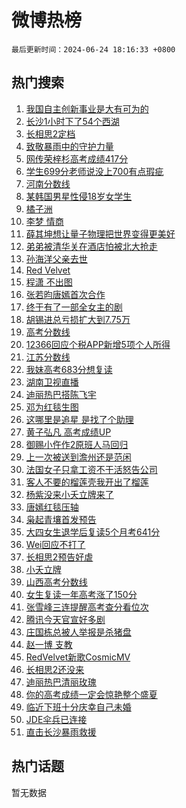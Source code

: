# 微博热榜

`最后更新时间：2024-06-24 18:16:33 +0800`

## 热门搜索

1. [我国自主创新事业是大有可为的](https://m.weibo.cn/search?containerid=100103type%3D1%26t%3D10%26q%3D%23%E6%88%91%E5%9B%BD%E8%87%AA%E4%B8%BB%E5%88%9B%E6%96%B0%E4%BA%8B%E4%B8%9A%E6%98%AF%E5%A4%A7%E6%9C%89%E5%8F%AF%E4%B8%BA%E7%9A%84%23&stream_entry_id=51&isnewpage=1&extparam=seat%3D1%26filter_type%3Drealtimehot%26stream_entry_id%3D51%26c_type%3D51%26q%3D%2523%25E6%2588%2591%25E5%259B%25BD%25E8%2587%25AA%25E4%25B8%25BB%25E5%2588%259B%25E6%2596%25B0%25E4%25BA%258B%25E4%25B8%259A%25E6%2598%25AF%25E5%25A4%25A7%25E6%259C%2589%25E5%258F%25AF%25E4%25B8%25BA%25E7%259A%2584%2523%26pos%3D0%26cate%3D10103%26dgr%3D0%26display_time%3D1719224192%26pre_seqid%3D1719224192010022815144)
1. [长沙1小时下了54个西湖](https://m.weibo.cn/search?containerid=100103type%3D1%26t%3D10%26q%3D%23%E9%95%BF%E6%B2%991%E5%B0%8F%E6%97%B6%E4%B8%8B%E4%BA%8654%E4%B8%AA%E8%A5%BF%E6%B9%96%23&stream_entry_id=31&isnewpage=1&extparam=seat%3D1%26filter_type%3Drealtimehot%26c_type%3D31%26flag%3D1%26dgr%3D0%26cate%3D5001%26stream_entry_id%3D31%26band_rank%3D1%26pos%3D0%26q%3D%2523%25E9%2595%25BF%25E6%25B2%25991%25E5%25B0%258F%25E6%2597%25B6%25E4%25B8%258B%25E4%25BA%258654%25E4%25B8%25AA%25E8%25A5%25BF%25E6%25B9%2596%2523%26lcate%3D5001%26realpos%3D1%26display_time%3D1719224192%26pre_seqid%3D1719224192010022815144)
1. [长相思2定档](https://m.weibo.cn/search?containerid=100103type%3D1%26t%3D10%26q%3D%23%E9%95%BF%E7%9B%B8%E6%80%9D2%E5%AE%9A%E6%A1%A3%23&stream_entry_id=31&isnewpage=1&extparam=seat%3D1%26filter_type%3Drealtimehot%26c_type%3D31%26flag%3D1%26dgr%3D0%26cate%3D5001%26stream_entry_id%3D31%26band_rank%3D2%26pos%3D1%26q%3D%2523%25E9%2595%25BF%25E7%259B%25B8%25E6%2580%259D2%25E5%25AE%259A%25E6%25A1%25A3%2523%26lcate%3D5001%26realpos%3D2%26display_time%3D1719224192%26pre_seqid%3D1719224192010022815144)
1. [致敬暴雨中的守护力量](https://m.weibo.cn/search?containerid=100103type%3D1%26t%3D10%26q%3D%23%E8%87%B4%E6%95%AC%E6%9A%B4%E9%9B%A8%E4%B8%AD%E7%9A%84%E5%AE%88%E6%8A%A4%E5%8A%9B%E9%87%8F%23&stream_entry_id=31&isnewpage=1&extparam=seat%3D1%26filter_type%3Drealtimehot%26c_type%3D31%26flag%3D0%26dgr%3D0%26cate%3D5001%26stream_entry_id%3D31%26band_rank%3D3%26pos%3D2%26q%3D%2523%25E8%2587%25B4%25E6%2595%25AC%25E6%259A%25B4%25E9%259B%25A8%25E4%25B8%25AD%25E7%259A%2584%25E5%25AE%2588%25E6%258A%25A4%25E5%258A%259B%25E9%2587%258F%2523%26lcate%3D5001%26realpos%3D3%26display_time%3D1719224192%26pre_seqid%3D1719224192010022815144)
1. [网传荣梓杉高考成绩417分](https://m.weibo.cn/search?containerid=100103type%3D1%26t%3D10%26q%3D%23%E7%BD%91%E4%BC%A0%E8%8D%A3%E6%A2%93%E6%9D%89%E9%AB%98%E8%80%83%E6%88%90%E7%BB%A9417%E5%88%86%23&stream_entry_id=31&isnewpage=1&extparam=seat%3D1%26filter_type%3Drealtimehot%26c_type%3D31%26flag%3D1%26dgr%3D0%26cate%3D5001%26stream_entry_id%3D31%26band_rank%3D4%26pos%3D3%26q%3D%2523%25E7%25BD%2591%25E4%25BC%25A0%25E8%258D%25A3%25E6%25A2%2593%25E6%259D%2589%25E9%25AB%2598%25E8%2580%2583%25E6%2588%2590%25E7%25BB%25A9417%25E5%2588%2586%2523%26lcate%3D5001%26realpos%3D4%26display_time%3D1719224192%26pre_seqid%3D1719224192010022815144)
1. [学生699分老师说没上700有点瑕疵](https://m.weibo.cn/search?containerid=100103type%3D1%26t%3D10%26q%3D%23%E5%AD%A6%E7%94%9F699%E5%88%86%E8%80%81%E5%B8%88%E8%AF%B4%E6%B2%A1%E4%B8%8A700%E6%9C%89%E7%82%B9%E7%91%95%E7%96%B5%23&stream_entry_id=31&isnewpage=1&extparam=seat%3D1%26filter_type%3Drealtimehot%26c_type%3D31%26flag%3D32768%26dgr%3D0%26cate%3D5001%26stream_entry_id%3D31%26band_rank%3D5%26pos%3D4%26q%3D%2523%25E5%25AD%25A6%25E7%2594%259F699%25E5%2588%2586%25E8%2580%2581%25E5%25B8%2588%25E8%25AF%25B4%25E6%25B2%25A1%25E4%25B8%258A700%25E6%259C%2589%25E7%2582%25B9%25E7%2591%2595%25E7%2596%25B5%2523%26lcate%3D5001%26realpos%3D5%26display_time%3D1719224192%26pre_seqid%3D1719224192010022815144)
1. [河南分数线](https://m.weibo.cn/search?containerid=100103type%3D1%26t%3D10%26q%3D%E6%B2%B3%E5%8D%97%E5%88%86%E6%95%B0%E7%BA%BF&stream_entry_id=31&isnewpage=1&extparam=seat%3D1%26filter_type%3Drealtimehot%26c_type%3D31%26flag%3D1%26dgr%3D0%26cate%3D5001%26stream_entry_id%3D31%26band_rank%3D6%26pos%3D5%26q%3D%25E6%25B2%25B3%25E5%258D%2597%25E5%2588%2586%25E6%2595%25B0%25E7%25BA%25BF%26lcate%3D5001%26realpos%3D6%26display_time%3D1719224192%26pre_seqid%3D1719224192010022815144)
1. [某韩国男星性侵18岁女学生](https://m.weibo.cn/search?containerid=100103type%3D1%26t%3D10%26q%3D%23%E6%9F%90%E9%9F%A9%E5%9B%BD%E7%94%B7%E6%98%9F%E6%80%A7%E4%BE%B518%E5%B2%81%E5%A5%B3%E5%AD%A6%E7%94%9F%23&stream_entry_id=31&isnewpage=1&extparam=seat%3D1%26filter_type%3Drealtimehot%26c_type%3D31%26flag%3D2%26dgr%3D0%26cate%3D5001%26stream_entry_id%3D31%26band_rank%3D7%26pos%3D6%26q%3D%2523%25E6%259F%2590%25E9%259F%25A9%25E5%259B%25BD%25E7%2594%25B7%25E6%2598%259F%25E6%2580%25A7%25E4%25BE%25B518%25E5%25B2%2581%25E5%25A5%25B3%25E5%25AD%25A6%25E7%2594%259F%2523%26lcate%3D5001%26realpos%3D7%26display_time%3D1719224192%26pre_seqid%3D1719224192010022815144)
1. [橘子洲](https://m.weibo.cn/search?containerid=100103type%3D1%26t%3D10%26q%3D%E6%A9%98%E5%AD%90%E6%B4%B2&stream_entry_id=31&isnewpage=1&extparam=seat%3D1%26filter_type%3Drealtimehot%26c_type%3D31%26flag%3D1%26dgr%3D0%26cate%3D5001%26stream_entry_id%3D31%26band_rank%3D8%26pos%3D7%26q%3D%25E6%25A9%2598%25E5%25AD%2590%25E6%25B4%25B2%26lcate%3D5001%26realpos%3D8%26display_time%3D1719224192%26pre_seqid%3D1719224192010022815144)
1. [李梦 情商](https://m.weibo.cn/search?containerid=100103type%3D1%26t%3D10%26q%3D%E6%9D%8E%E6%A2%A6+%E6%83%85%E5%95%86&stream_entry_id=31&isnewpage=1&extparam=seat%3D1%26filter_type%3Drealtimehot%26c_type%3D31%26flag%3D2%26dgr%3D0%26cate%3D5001%26stream_entry_id%3D31%26band_rank%3D9%26pos%3D8%26q%3D%25E6%259D%258E%25E6%25A2%25A6%2520%25E6%2583%2585%25E5%2595%2586%26lcate%3D5001%26realpos%3D9%26display_time%3D1719224192%26pre_seqid%3D1719224192010022815144)
1. [薛其坤想让量子物理把世界变得更美好](https://m.weibo.cn/search?containerid=100103type%3D1%26t%3D10%26q%3D%23%E8%96%9B%E5%85%B6%E5%9D%A4%E6%83%B3%E8%AE%A9%E9%87%8F%E5%AD%90%E7%89%A9%E7%90%86%E6%8A%8A%E4%B8%96%E7%95%8C%E5%8F%98%E5%BE%97%E6%9B%B4%E7%BE%8E%E5%A5%BD%23&stream_entry_id=31&isnewpage=1&extparam=seat%3D1%26filter_type%3Drealtimehot%26c_type%3D31%26flag%3D32768%26dgr%3D0%26cate%3D5001%26stream_entry_id%3D31%26band_rank%3D10%26pos%3D9%26q%3D%2523%25E8%2596%259B%25E5%2585%25B6%25E5%259D%25A4%25E6%2583%25B3%25E8%25AE%25A9%25E9%2587%258F%25E5%25AD%2590%25E7%2589%25A9%25E7%2590%2586%25E6%258A%258A%25E4%25B8%2596%25E7%2595%258C%25E5%258F%2598%25E5%25BE%2597%25E6%259B%25B4%25E7%25BE%258E%25E5%25A5%25BD%2523%26lcate%3D5001%26realpos%3D10%26display_time%3D1719224192%26pre_seqid%3D1719224192010022815144)
1. [弟弟被清华关在酒店怕被北大抢走](https://m.weibo.cn/search?containerid=100103type%3D1%26t%3D10%26q%3D%23%E5%BC%9F%E5%BC%9F%E8%A2%AB%E6%B8%85%E5%8D%8E%E5%85%B3%E5%9C%A8%E9%85%92%E5%BA%97%E6%80%95%E8%A2%AB%E5%8C%97%E5%A4%A7%E6%8A%A2%E8%B5%B0%23&stream_entry_id=31&isnewpage=1&extparam=seat%3D1%26filter_type%3Drealtimehot%26c_type%3D31%26flag%3D2%26dgr%3D0%26cate%3D5001%26stream_entry_id%3D31%26band_rank%3D11%26pos%3D10%26q%3D%2523%25E5%25BC%259F%25E5%25BC%259F%25E8%25A2%25AB%25E6%25B8%2585%25E5%258D%258E%25E5%2585%25B3%25E5%259C%25A8%25E9%2585%2592%25E5%25BA%2597%25E6%2580%2595%25E8%25A2%25AB%25E5%258C%2597%25E5%25A4%25A7%25E6%258A%25A2%25E8%25B5%25B0%2523%26lcate%3D5001%26realpos%3D11%26display_time%3D1719224192%26pre_seqid%3D1719224192010022815144)
1. [孙海洋父亲去世](https://m.weibo.cn/search?containerid=100103type%3D1%26t%3D10%26q%3D%23%E5%AD%99%E6%B5%B7%E6%B4%8B%E7%88%B6%E4%BA%B2%E5%8E%BB%E4%B8%96%23&stream_entry_id=31&isnewpage=1&extparam=seat%3D1%26filter_type%3Drealtimehot%26c_type%3D31%26flag%3D2%26dgr%3D0%26cate%3D5001%26stream_entry_id%3D31%26band_rank%3D12%26pos%3D11%26q%3D%2523%25E5%25AD%2599%25E6%25B5%25B7%25E6%25B4%258B%25E7%2588%25B6%25E4%25BA%25B2%25E5%258E%25BB%25E4%25B8%2596%2523%26lcate%3D5001%26realpos%3D12%26display_time%3D1719224192%26pre_seqid%3D1719224192010022815144)
1. [Red Velvet](https://m.weibo.cn/search?containerid=100103type%3D1%26t%3D10%26q%3DRed+Velvet&stream_entry_id=31&isnewpage=1&extparam=seat%3D1%26filter_type%3Drealtimehot%26c_type%3D31%26flag%3D1%26dgr%3D0%26cate%3D5001%26stream_entry_id%3D31%26band_rank%3D13%26pos%3D12%26q%3DRed%2520Velvet%26lcate%3D5001%26realpos%3D13%26display_time%3D1719224192%26pre_seqid%3D1719224192010022815144)
1. [程潇 不出图](https://m.weibo.cn/search?containerid=100103type%3D1%26t%3D10%26q%3D%E7%A8%8B%E6%BD%87+%E4%B8%8D%E5%87%BA%E5%9B%BE&stream_entry_id=31&isnewpage=1&extparam=seat%3D1%26filter_type%3Drealtimehot%26c_type%3D31%26flag%3D1%26dgr%3D0%26cate%3D5001%26stream_entry_id%3D31%26band_rank%3D14%26pos%3D13%26q%3D%25E7%25A8%258B%25E6%25BD%2587%2520%25E4%25B8%258D%25E5%2587%25BA%25E5%259B%25BE%26lcate%3D5001%26realpos%3D14%26display_time%3D1719224192%26pre_seqid%3D1719224192010022815144)
1. [张若昀唐嫣首次合作](https://m.weibo.cn/search?containerid=100103type%3D1%26t%3D10%26q%3D%23%E5%BC%A0%E8%8B%A5%E6%98%80%E5%94%90%E5%AB%A3%E9%A6%96%E6%AC%A1%E5%90%88%E4%BD%9C%23&stream_entry_id=31&isnewpage=1&extparam=seat%3D1%26filter_type%3Drealtimehot%26c_type%3D31%26flag%3D1%26dgr%3D0%26cate%3D5001%26stream_entry_id%3D31%26band_rank%3D15%26pos%3D14%26q%3D%2523%25E5%25BC%25A0%25E8%258B%25A5%25E6%2598%2580%25E5%2594%2590%25E5%25AB%25A3%25E9%25A6%2596%25E6%25AC%25A1%25E5%2590%2588%25E4%25BD%259C%2523%26lcate%3D5001%26realpos%3D15%26display_time%3D1719224192%26pre_seqid%3D1719224192010022815144)
1. [终于有了一部全女主的剧](https://m.weibo.cn/search?containerid=100103type%3D1%26t%3D10%26q%3D%23%E7%BB%88%E4%BA%8E%E6%9C%89%E4%BA%86%E4%B8%80%E9%83%A8%E5%85%A8%E5%A5%B3%E4%B8%BB%E7%9A%84%E5%89%A7%23&stream_entry_id=31&isnewpage=1&extparam=seat%3D1%26filter_type%3Drealtimehot%26c_type%3D31%26flag%3D1%26dgr%3D0%26cate%3D5001%26stream_entry_id%3D31%26band_rank%3D16%26pos%3D15%26q%3D%2523%25E7%25BB%2588%25E4%25BA%258E%25E6%259C%2589%25E4%25BA%2586%25E4%25B8%2580%25E9%2583%25A8%25E5%2585%25A8%25E5%25A5%25B3%25E4%25B8%25BB%25E7%259A%2584%25E5%2589%25A7%2523%26lcate%3D5001%26realpos%3D16%26display_time%3D1719224192%26pre_seqid%3D1719224192010022815144)
1. [胡锡进总亏损扩大到7.75万](https://m.weibo.cn/search?containerid=100103type%3D1%26t%3D10%26q%3D%23%E8%83%A1%E9%94%A1%E8%BF%9B%E6%80%BB%E4%BA%8F%E6%8D%9F%E6%89%A9%E5%A4%A7%E5%88%B07.75%E4%B8%87%23&stream_entry_id=31&isnewpage=1&extparam=seat%3D1%26filter_type%3Drealtimehot%26c_type%3D31%26flag%3D1%26dgr%3D0%26cate%3D5001%26stream_entry_id%3D31%26band_rank%3D17%26pos%3D16%26q%3D%2523%25E8%2583%25A1%25E9%2594%25A1%25E8%25BF%259B%25E6%2580%25BB%25E4%25BA%258F%25E6%258D%259F%25E6%2589%25A9%25E5%25A4%25A7%25E5%2588%25B07.75%25E4%25B8%2587%2523%26lcate%3D5001%26realpos%3D17%26display_time%3D1719224192%26pre_seqid%3D1719224192010022815144)
1. [高考分数线](https://m.weibo.cn/search?containerid=100103type%3D1%26t%3D10%26q%3D%23%E9%AB%98%E8%80%83%E5%88%86%E6%95%B0%E7%BA%BF%23&stream_entry_id=31&isnewpage=1&extparam=seat%3D1%26filter_type%3Drealtimehot%26c_type%3D31%26flag%3D0%26dgr%3D0%26cate%3D5001%26stream_entry_id%3D31%26band_rank%3D18%26pos%3D17%26q%3D%2523%25E9%25AB%2598%25E8%2580%2583%25E5%2588%2586%25E6%2595%25B0%25E7%25BA%25BF%2523%26lcate%3D5001%26realpos%3D18%26display_time%3D1719224192%26pre_seqid%3D1719224192010022815144)
1. [12366回应个税APP新增5项个人所得](https://m.weibo.cn/search?containerid=100103type%3D1%26t%3D10%26q%3D%2312366%E5%9B%9E%E5%BA%94%E4%B8%AA%E7%A8%8EAPP%E6%96%B0%E5%A2%9E5%E9%A1%B9%E4%B8%AA%E4%BA%BA%E6%89%80%E5%BE%97%23&stream_entry_id=31&isnewpage=1&extparam=seat%3D1%26filter_type%3Drealtimehot%26c_type%3D31%26flag%3D0%26dgr%3D0%26cate%3D5001%26stream_entry_id%3D31%26band_rank%3D19%26pos%3D18%26q%3D%252312366%25E5%259B%259E%25E5%25BA%2594%25E4%25B8%25AA%25E7%25A8%258EAPP%25E6%2596%25B0%25E5%25A2%259E5%25E9%25A1%25B9%25E4%25B8%25AA%25E4%25BA%25BA%25E6%2589%2580%25E5%25BE%2597%2523%26lcate%3D5001%26realpos%3D19%26display_time%3D1719224192%26pre_seqid%3D1719224192010022815144)
1. [江苏分数线](https://m.weibo.cn/search?containerid=100103type%3D1%26t%3D10%26q%3D%E6%B1%9F%E8%8B%8F%E5%88%86%E6%95%B0%E7%BA%BF&stream_entry_id=31&isnewpage=1&extparam=seat%3D1%26filter_type%3Drealtimehot%26c_type%3D31%26flag%3D0%26dgr%3D0%26cate%3D5001%26stream_entry_id%3D31%26band_rank%3D20%26pos%3D19%26q%3D%25E6%25B1%259F%25E8%258B%258F%25E5%2588%2586%25E6%2595%25B0%25E7%25BA%25BF%26lcate%3D5001%26realpos%3D20%26display_time%3D1719224192%26pre_seqid%3D1719224192010022815144)
1. [我妹高考683分想复读](https://m.weibo.cn/search?containerid=100103type%3D1%26t%3D10%26q%3D%23%E6%88%91%E5%A6%B9%E9%AB%98%E8%80%83683%E5%88%86%E6%83%B3%E5%A4%8D%E8%AF%BB%23&stream_entry_id=31&isnewpage=1&extparam=seat%3D1%26filter_type%3Drealtimehot%26c_type%3D31%26flag%3D0%26dgr%3D0%26cate%3D5001%26stream_entry_id%3D31%26band_rank%3D21%26pos%3D20%26q%3D%2523%25E6%2588%2591%25E5%25A6%25B9%25E9%25AB%2598%25E8%2580%2583683%25E5%2588%2586%25E6%2583%25B3%25E5%25A4%258D%25E8%25AF%25BB%2523%26lcate%3D5001%26realpos%3D21%26display_time%3D1719224192%26pre_seqid%3D1719224192010022815144)
1. [湖南卫视直播](https://m.weibo.cn/search?containerid=100103type%3D1%26t%3D10%26q%3D%E6%B9%96%E5%8D%97%E5%8D%AB%E8%A7%86%E7%9B%B4%E6%92%AD&stream_entry_id=31&isnewpage=1&extparam=seat%3D1%26filter_type%3Drealtimehot%26c_type%3D31%26flag%3D0%26dgr%3D0%26cate%3D5001%26stream_entry_id%3D31%26band_rank%3D22%26pos%3D21%26q%3D%25E6%25B9%2596%25E5%258D%2597%25E5%258D%25AB%25E8%25A7%2586%25E7%259B%25B4%25E6%2592%25AD%26lcate%3D5001%26realpos%3D22%26display_time%3D1719224192%26pre_seqid%3D1719224192010022815144)
1. [迪丽热巴搭陈飞宇](https://m.weibo.cn/search?containerid=100103type%3D1%26t%3D10%26q%3D%E8%BF%AA%E4%B8%BD%E7%83%AD%E5%B7%B4%E6%90%AD%E9%99%88%E9%A3%9E%E5%AE%87&stream_entry_id=31&isnewpage=1&extparam=seat%3D1%26filter_type%3Drealtimehot%26c_type%3D31%26flag%3D0%26dgr%3D0%26cate%3D5001%26stream_entry_id%3D31%26band_rank%3D23%26pos%3D22%26q%3D%25E8%25BF%25AA%25E4%25B8%25BD%25E7%2583%25AD%25E5%25B7%25B4%25E6%2590%25AD%25E9%2599%2588%25E9%25A3%259E%25E5%25AE%2587%26lcate%3D5001%26realpos%3D23%26display_time%3D1719224192%26pre_seqid%3D1719224192010022815144)
1. [邓为红毯生图](https://m.weibo.cn/search?containerid=100103type%3D1%26t%3D10%26q%3D%E9%82%93%E4%B8%BA%E7%BA%A2%E6%AF%AF%E7%94%9F%E5%9B%BE&stream_entry_id=31&isnewpage=1&extparam=seat%3D1%26filter_type%3Drealtimehot%26c_type%3D31%26flag%3D0%26dgr%3D0%26cate%3D5001%26stream_entry_id%3D31%26band_rank%3D24%26pos%3D23%26q%3D%25E9%2582%2593%25E4%25B8%25BA%25E7%25BA%25A2%25E6%25AF%25AF%25E7%2594%259F%25E5%259B%25BE%26lcate%3D5001%26realpos%3D24%26display_time%3D1719224192%26pre_seqid%3D1719224192010022815144)
1. [这哪里是追星 是找了个助理](https://m.weibo.cn/search?containerid=100103type%3D1%26t%3D10%26q%3D%E8%BF%99%E5%93%AA%E9%87%8C%E6%98%AF%E8%BF%BD%E6%98%9F+%E6%98%AF%E6%89%BE%E4%BA%86%E4%B8%AA%E5%8A%A9%E7%90%86&stream_entry_id=31&isnewpage=1&extparam=seat%3D1%26filter_type%3Drealtimehot%26c_type%3D31%26flag%3D1%26dgr%3D0%26cate%3D5001%26stream_entry_id%3D31%26band_rank%3D25%26pos%3D24%26q%3D%25E8%25BF%2599%25E5%2593%25AA%25E9%2587%258C%25E6%2598%25AF%25E8%25BF%25BD%25E6%2598%259F%2520%25E6%2598%25AF%25E6%2589%25BE%25E4%25BA%2586%25E4%25B8%25AA%25E5%258A%25A9%25E7%2590%2586%26lcate%3D5001%26realpos%3D25%26display_time%3D1719224192%26pre_seqid%3D1719224192010022815144)
1. [黄子弘凡 高考成绩UP](https://m.weibo.cn/search?containerid=100103type%3D1%26t%3D10%26q%3D%E9%BB%84%E5%AD%90%E5%BC%98%E5%87%A1+%E9%AB%98%E8%80%83%E6%88%90%E7%BB%A9UP&stream_entry_id=31&isnewpage=1&extparam=seat%3D1%26filter_type%3Drealtimehot%26c_type%3D31%26flag%3D1%26dgr%3D0%26cate%3D5001%26stream_entry_id%3D31%26band_rank%3D26%26pos%3D25%26q%3D%25E9%25BB%2584%25E5%25AD%2590%25E5%25BC%2598%25E5%2587%25A1%2520%25E9%25AB%2598%25E8%2580%2583%25E6%2588%2590%25E7%25BB%25A9UP%26lcate%3D5001%26realpos%3D26%26display_time%3D1719224192%26pre_seqid%3D1719224192010022815144)
1. [御赐小仵作2原班人马回归](https://m.weibo.cn/search?containerid=100103type%3D1%26t%3D10%26q%3D%23%E5%BE%A1%E8%B5%90%E5%B0%8F%E4%BB%B5%E4%BD%9C2%E5%8E%9F%E7%8F%AD%E4%BA%BA%E9%A9%AC%E5%9B%9E%E5%BD%92%23&stream_entry_id=31&isnewpage=1&extparam=seat%3D1%26filter_type%3Drealtimehot%26c_type%3D31%26flag%3D0%26dgr%3D0%26cate%3D5001%26stream_entry_id%3D31%26band_rank%3D27%26pos%3D26%26q%3D%2523%25E5%25BE%25A1%25E8%25B5%2590%25E5%25B0%258F%25E4%25BB%25B5%25E4%25BD%259C2%25E5%258E%259F%25E7%258F%25AD%25E4%25BA%25BA%25E9%25A9%25AC%25E5%259B%259E%25E5%25BD%2592%2523%26lcate%3D5001%26realpos%3D27%26display_time%3D1719224192%26pre_seqid%3D1719224192010022815144)
1. [上一次被送到澹州还是范闲](https://m.weibo.cn/search?containerid=100103type%3D1%26t%3D10%26q%3D%23%E4%B8%8A%E4%B8%80%E6%AC%A1%E8%A2%AB%E9%80%81%E5%88%B0%E6%BE%B9%E5%B7%9E%E8%BF%98%E6%98%AF%E8%8C%83%E9%97%B2%23&stream_entry_id=31&isnewpage=1&extparam=seat%3D1%26filter_type%3Drealtimehot%26c_type%3D31%26flag%3D1%26dgr%3D0%26cate%3D5001%26stream_entry_id%3D31%26band_rank%3D28%26pos%3D27%26q%3D%2523%25E4%25B8%258A%25E4%25B8%2580%25E6%25AC%25A1%25E8%25A2%25AB%25E9%2580%2581%25E5%2588%25B0%25E6%25BE%25B9%25E5%25B7%259E%25E8%25BF%2598%25E6%2598%25AF%25E8%258C%2583%25E9%2597%25B2%2523%26lcate%3D5001%26realpos%3D28%26display_time%3D1719224192%26pre_seqid%3D1719224192010022815144)
1. [法国女子只拿工资不干活怒告公司](https://m.weibo.cn/search?containerid=100103type%3D1%26t%3D10%26q%3D%23%E6%B3%95%E5%9B%BD%E5%A5%B3%E5%AD%90%E5%8F%AA%E6%8B%BF%E5%B7%A5%E8%B5%84%E4%B8%8D%E5%B9%B2%E6%B4%BB%E6%80%92%E5%91%8A%E5%85%AC%E5%8F%B8%23&stream_entry_id=31&isnewpage=1&extparam=seat%3D1%26filter_type%3Drealtimehot%26c_type%3D31%26flag%3D0%26dgr%3D0%26cate%3D5001%26stream_entry_id%3D31%26band_rank%3D29%26pos%3D28%26q%3D%2523%25E6%25B3%2595%25E5%259B%25BD%25E5%25A5%25B3%25E5%25AD%2590%25E5%258F%25AA%25E6%258B%25BF%25E5%25B7%25A5%25E8%25B5%2584%25E4%25B8%258D%25E5%25B9%25B2%25E6%25B4%25BB%25E6%2580%2592%25E5%2591%258A%25E5%2585%25AC%25E5%258F%25B8%2523%26lcate%3D5001%26realpos%3D29%26display_time%3D1719224192%26pre_seqid%3D1719224192010022815144)
1. [客人不要的榴莲壳我开出了榴莲](https://m.weibo.cn/search?containerid=100103type%3D1%26t%3D10%26q%3D%23%E5%AE%A2%E4%BA%BA%E4%B8%8D%E8%A6%81%E7%9A%84%E6%A6%B4%E8%8E%B2%E5%A3%B3%E6%88%91%E5%BC%80%E5%87%BA%E4%BA%86%E6%A6%B4%E8%8E%B2%23&stream_entry_id=31&isnewpage=1&extparam=seat%3D1%26filter_type%3Drealtimehot%26c_type%3D31%26flag%3D0%26dgr%3D0%26cate%3D5001%26stream_entry_id%3D31%26band_rank%3D30%26pos%3D29%26q%3D%2523%25E5%25AE%25A2%25E4%25BA%25BA%25E4%25B8%258D%25E8%25A6%2581%25E7%259A%2584%25E6%25A6%25B4%25E8%258E%25B2%25E5%25A3%25B3%25E6%2588%2591%25E5%25BC%2580%25E5%2587%25BA%25E4%25BA%2586%25E6%25A6%25B4%25E8%258E%25B2%2523%26lcate%3D5001%26realpos%3D30%26display_time%3D1719224192%26pre_seqid%3D1719224192010022815144)
1. [杨紫没来小夭立牌来了](https://m.weibo.cn/search?containerid=100103type%3D1%26t%3D10%26q%3D%23%E6%9D%A8%E7%B4%AB%E6%B2%A1%E6%9D%A5%E5%B0%8F%E5%A4%AD%E7%AB%8B%E7%89%8C%E6%9D%A5%E4%BA%86%23&stream_entry_id=31&isnewpage=1&extparam=seat%3D1%26filter_type%3Drealtimehot%26c_type%3D31%26flag%3D1%26dgr%3D0%26cate%3D5001%26stream_entry_id%3D31%26band_rank%3D31%26pos%3D30%26q%3D%2523%25E6%259D%25A8%25E7%25B4%25AB%25E6%25B2%25A1%25E6%259D%25A5%25E5%25B0%258F%25E5%25A4%25AD%25E7%25AB%258B%25E7%2589%258C%25E6%259D%25A5%25E4%25BA%2586%2523%26lcate%3D5001%26realpos%3D31%26display_time%3D1719224192%26pre_seqid%3D1719224192010022815144)
1. [唐嫣红毯压轴](https://m.weibo.cn/search?containerid=100103type%3D1%26t%3D10%26q%3D%23%E5%94%90%E5%AB%A3%E7%BA%A2%E6%AF%AF%E5%8E%8B%E8%BD%B4%23&stream_entry_id=31&isnewpage=1&extparam=seat%3D1%26filter_type%3Drealtimehot%26c_type%3D31%26flag%3D1%26dgr%3D0%26cate%3D5001%26stream_entry_id%3D31%26band_rank%3D32%26pos%3D31%26q%3D%2523%25E5%2594%2590%25E5%25AB%25A3%25E7%25BA%25A2%25E6%25AF%25AF%25E5%258E%258B%25E8%25BD%25B4%2523%26lcate%3D5001%26realpos%3D32%26display_time%3D1719224192%26pre_seqid%3D1719224192010022815144)
1. [枭起青壤首发预告](https://m.weibo.cn/search?containerid=100103type%3D1%26t%3D10%26q%3D%23%E6%9E%AD%E8%B5%B7%E9%9D%92%E5%A3%A4%E9%A6%96%E5%8F%91%E9%A2%84%E5%91%8A%23&stream_entry_id=31&isnewpage=1&extparam=seat%3D1%26filter_type%3Drealtimehot%26c_type%3D31%26flag%3D1%26dgr%3D0%26cate%3D5001%26stream_entry_id%3D31%26band_rank%3D33%26pos%3D32%26q%3D%2523%25E6%259E%25AD%25E8%25B5%25B7%25E9%259D%2592%25E5%25A3%25A4%25E9%25A6%2596%25E5%258F%2591%25E9%25A2%2584%25E5%2591%258A%2523%26lcate%3D5001%26realpos%3D33%26display_time%3D1719224192%26pre_seqid%3D1719224192010022815144)
1. [大四女生退学后复读5个月考641分](https://m.weibo.cn/search?containerid=100103type%3D1%26t%3D10%26q%3D%23%E5%A4%A7%E5%9B%9B%E5%A5%B3%E7%94%9F%E9%80%80%E5%AD%A6%E5%90%8E%E5%A4%8D%E8%AF%BB5%E4%B8%AA%E6%9C%88%E8%80%83641%E5%88%86%23&stream_entry_id=31&isnewpage=1&extparam=seat%3D1%26filter_type%3Drealtimehot%26c_type%3D31%26flag%3D1%26dgr%3D0%26cate%3D5001%26stream_entry_id%3D31%26band_rank%3D34%26pos%3D33%26q%3D%2523%25E5%25A4%25A7%25E5%259B%259B%25E5%25A5%25B3%25E7%2594%259F%25E9%2580%2580%25E5%25AD%25A6%25E5%2590%258E%25E5%25A4%258D%25E8%25AF%25BB5%25E4%25B8%25AA%25E6%259C%2588%25E8%2580%2583641%25E5%2588%2586%2523%26lcate%3D5001%26realpos%3D34%26display_time%3D1719224192%26pre_seqid%3D1719224192010022815144)
1. [Wei回应不打了](https://m.weibo.cn/search?containerid=100103type%3D1%26t%3D10%26q%3D%23Wei%E5%9B%9E%E5%BA%94%E4%B8%8D%E6%89%93%E4%BA%86%23&stream_entry_id=31&isnewpage=1&extparam=seat%3D1%26filter_type%3Drealtimehot%26c_type%3D31%26flag%3D1%26dgr%3D0%26cate%3D5001%26stream_entry_id%3D31%26band_rank%3D35%26pos%3D34%26q%3D%2523Wei%25E5%259B%259E%25E5%25BA%2594%25E4%25B8%258D%25E6%2589%2593%25E4%25BA%2586%2523%26lcate%3D5001%26realpos%3D35%26display_time%3D1719224192%26pre_seqid%3D1719224192010022815144)
1. [长相思2预告好虐](https://m.weibo.cn/search?containerid=100103type%3D1%26t%3D10%26q%3D%23%E9%95%BF%E7%9B%B8%E6%80%9D2%E9%A2%84%E5%91%8A%E5%A5%BD%E8%99%90%23&stream_entry_id=31&isnewpage=1&extparam=seat%3D1%26filter_type%3Drealtimehot%26c_type%3D31%26flag%3D1%26dgr%3D0%26cate%3D5001%26stream_entry_id%3D31%26band_rank%3D36%26pos%3D35%26q%3D%2523%25E9%2595%25BF%25E7%259B%25B8%25E6%2580%259D2%25E9%25A2%2584%25E5%2591%258A%25E5%25A5%25BD%25E8%2599%2590%2523%26lcate%3D5001%26realpos%3D36%26display_time%3D1719224192%26pre_seqid%3D1719224192010022815144)
1. [小夭立牌](https://m.weibo.cn/search?containerid=100103type%3D1%26t%3D10%26q%3D%23%E5%B0%8F%E5%A4%AD%E7%AB%8B%E7%89%8C%23&stream_entry_id=31&isnewpage=1&extparam=seat%3D1%26filter_type%3Drealtimehot%26c_type%3D31%26flag%3D1%26dgr%3D0%26cate%3D5001%26stream_entry_id%3D31%26band_rank%3D37%26pos%3D36%26q%3D%2523%25E5%25B0%258F%25E5%25A4%25AD%25E7%25AB%258B%25E7%2589%258C%2523%26lcate%3D5001%26realpos%3D37%26display_time%3D1719224192%26pre_seqid%3D1719224192010022815144)
1. [山西高考分数线](https://m.weibo.cn/search?containerid=100103type%3D1%26t%3D10%26q%3D%23%E5%B1%B1%E8%A5%BF%E9%AB%98%E8%80%83%E5%88%86%E6%95%B0%E7%BA%BF%23&stream_entry_id=31&isnewpage=1&extparam=seat%3D1%26filter_type%3Drealtimehot%26c_type%3D31%26flag%3D0%26dgr%3D0%26cate%3D5001%26stream_entry_id%3D31%26band_rank%3D38%26pos%3D37%26q%3D%2523%25E5%25B1%25B1%25E8%25A5%25BF%25E9%25AB%2598%25E8%2580%2583%25E5%2588%2586%25E6%2595%25B0%25E7%25BA%25BF%2523%26lcate%3D5001%26realpos%3D38%26display_time%3D1719224192%26pre_seqid%3D1719224192010022815144)
1. [女生复读一年高考涨了150分](https://m.weibo.cn/search?containerid=100103type%3D1%26t%3D10%26q%3D%23%E5%A5%B3%E7%94%9F%E5%A4%8D%E8%AF%BB%E4%B8%80%E5%B9%B4%E9%AB%98%E8%80%83%E6%B6%A8%E4%BA%86150%E5%88%86%23&stream_entry_id=31&isnewpage=1&extparam=seat%3D1%26filter_type%3Drealtimehot%26c_type%3D31%26flag%3D0%26dgr%3D0%26cate%3D5001%26stream_entry_id%3D31%26band_rank%3D39%26pos%3D38%26q%3D%2523%25E5%25A5%25B3%25E7%2594%259F%25E5%25A4%258D%25E8%25AF%25BB%25E4%25B8%2580%25E5%25B9%25B4%25E9%25AB%2598%25E8%2580%2583%25E6%25B6%25A8%25E4%25BA%2586150%25E5%2588%2586%2523%26lcate%3D5001%26realpos%3D39%26display_time%3D1719224192%26pre_seqid%3D1719224192010022815144)
1. [张雪峰三连提醒高考查分看位次](https://m.weibo.cn/search?containerid=100103type%3D1%26t%3D10%26q%3D%23%E5%BC%A0%E9%9B%AA%E5%B3%B0%E4%B8%89%E8%BF%9E%E6%8F%90%E9%86%92%E9%AB%98%E8%80%83%E6%9F%A5%E5%88%86%E7%9C%8B%E4%BD%8D%E6%AC%A1%23&stream_entry_id=31&isnewpage=1&extparam=seat%3D1%26filter_type%3Drealtimehot%26c_type%3D31%26flag%3D1%26dgr%3D0%26cate%3D5001%26stream_entry_id%3D31%26band_rank%3D40%26pos%3D39%26q%3D%2523%25E5%25BC%25A0%25E9%259B%25AA%25E5%25B3%25B0%25E4%25B8%2589%25E8%25BF%259E%25E6%258F%2590%25E9%2586%2592%25E9%25AB%2598%25E8%2580%2583%25E6%259F%25A5%25E5%2588%2586%25E7%259C%258B%25E4%25BD%258D%25E6%25AC%25A1%2523%26lcate%3D5001%26realpos%3D40%26display_time%3D1719224192%26pre_seqid%3D1719224192010022815144)
1. [腾讯今天官宣好多剧](https://m.weibo.cn/search?containerid=100103type%3D1%26t%3D10%26q%3D%23%E8%85%BE%E8%AE%AF%E4%BB%8A%E5%A4%A9%E5%AE%98%E5%AE%A3%E5%A5%BD%E5%A4%9A%E5%89%A7%23&stream_entry_id=31&isnewpage=1&extparam=seat%3D1%26filter_type%3Drealtimehot%26c_type%3D31%26flag%3D0%26dgr%3D0%26cate%3D5001%26stream_entry_id%3D31%26band_rank%3D41%26pos%3D40%26q%3D%2523%25E8%2585%25BE%25E8%25AE%25AF%25E4%25BB%258A%25E5%25A4%25A9%25E5%25AE%2598%25E5%25AE%25A3%25E5%25A5%25BD%25E5%25A4%259A%25E5%2589%25A7%2523%26lcate%3D5001%26realpos%3D41%26display_time%3D1719224192%26pre_seqid%3D1719224192010022815144)
1. [庄国栋总被人举报是杀猪盘](https://m.weibo.cn/search?containerid=100103type%3D1%26t%3D10%26q%3D%23%E5%BA%84%E5%9B%BD%E6%A0%8B%E6%80%BB%E8%A2%AB%E4%BA%BA%E4%B8%BE%E6%8A%A5%E6%98%AF%E6%9D%80%E7%8C%AA%E7%9B%98%23&stream_entry_id=31&isnewpage=1&extparam=seat%3D1%26filter_type%3Drealtimehot%26c_type%3D31%26flag%3D1%26dgr%3D0%26cate%3D5001%26stream_entry_id%3D31%26band_rank%3D42%26pos%3D41%26q%3D%2523%25E5%25BA%2584%25E5%259B%25BD%25E6%25A0%258B%25E6%2580%25BB%25E8%25A2%25AB%25E4%25BA%25BA%25E4%25B8%25BE%25E6%258A%25A5%25E6%2598%25AF%25E6%259D%2580%25E7%258C%25AA%25E7%259B%2598%2523%26lcate%3D5001%26realpos%3D42%26display_time%3D1719224192%26pre_seqid%3D1719224192010022815144)
1. [赵一博 支教](https://m.weibo.cn/search?containerid=100103type%3D1%26t%3D10%26q%3D%E8%B5%B5%E4%B8%80%E5%8D%9A+%E6%94%AF%E6%95%99&stream_entry_id=31&isnewpage=1&extparam=seat%3D1%26filter_type%3Drealtimehot%26c_type%3D31%26flag%3D1%26dgr%3D0%26cate%3D5001%26stream_entry_id%3D31%26band_rank%3D43%26pos%3D42%26q%3D%25E8%25B5%25B5%25E4%25B8%2580%25E5%258D%259A%2520%25E6%2594%25AF%25E6%2595%2599%26lcate%3D5001%26realpos%3D43%26display_time%3D1719224192%26pre_seqid%3D1719224192010022815144)
1. [RedVelvet新歌CosmicMV](https://m.weibo.cn/search?containerid=100103type%3D1%26t%3D10%26q%3D%23RedVelvet%E6%96%B0%E6%AD%8CCosmicMV%23&stream_entry_id=31&isnewpage=1&extparam=seat%3D1%26filter_type%3Drealtimehot%26c_type%3D31%26flag%3D1%26dgr%3D0%26cate%3D5001%26stream_entry_id%3D31%26band_rank%3D44%26pos%3D43%26q%3D%2523RedVelvet%25E6%2596%25B0%25E6%25AD%258CCosmicMV%2523%26lcate%3D5001%26realpos%3D44%26display_time%3D1719224192%26pre_seqid%3D1719224192010022815144)
1. [长相思2还没来](https://m.weibo.cn/search?containerid=100103type%3D1%26t%3D10%26q%3D%E9%95%BF%E7%9B%B8%E6%80%9D2%E8%BF%98%E6%B2%A1%E6%9D%A5&stream_entry_id=31&isnewpage=1&extparam=seat%3D1%26filter_type%3Drealtimehot%26c_type%3D31%26flag%3D0%26dgr%3D0%26cate%3D5001%26stream_entry_id%3D31%26band_rank%3D45%26pos%3D44%26q%3D%25E9%2595%25BF%25E7%259B%25B8%25E6%2580%259D2%25E8%25BF%2598%25E6%25B2%25A1%25E6%259D%25A5%26lcate%3D5001%26realpos%3D45%26display_time%3D1719224192%26pre_seqid%3D1719224192010022815144)
1. [迪丽热巴清丽玫瑰](https://m.weibo.cn/search?containerid=100103type%3D1%26t%3D10%26q%3D%E8%BF%AA%E4%B8%BD%E7%83%AD%E5%B7%B4%E6%B8%85%E4%B8%BD%E7%8E%AB%E7%91%B0&stream_entry_id=31&isnewpage=1&extparam=seat%3D1%26filter_type%3Drealtimehot%26c_type%3D31%26flag%3D0%26dgr%3D0%26cate%3D5001%26stream_entry_id%3D31%26band_rank%3D46%26pos%3D45%26q%3D%25E8%25BF%25AA%25E4%25B8%25BD%25E7%2583%25AD%25E5%25B7%25B4%25E6%25B8%2585%25E4%25B8%25BD%25E7%258E%25AB%25E7%2591%25B0%26lcate%3D5001%26realpos%3D46%26display_time%3D1719224192%26pre_seqid%3D1719224192010022815144)
1. [你的高考成绩一定会惊艳整个盛夏](https://m.weibo.cn/search?containerid=100103type%3D1%26t%3D10%26q%3D%23%E4%BD%A0%E7%9A%84%E9%AB%98%E8%80%83%E6%88%90%E7%BB%A9%E4%B8%80%E5%AE%9A%E4%BC%9A%E6%83%8A%E8%89%B3%E6%95%B4%E4%B8%AA%E7%9B%9B%E5%A4%8F%23&stream_entry_id=31&isnewpage=1&extparam=seat%3D1%26filter_type%3Drealtimehot%26c_type%3D31%26flag%3D32768%26dgr%3D0%26cate%3D5001%26stream_entry_id%3D31%26band_rank%3D47%26pos%3D46%26q%3D%2523%25E4%25BD%25A0%25E7%259A%2584%25E9%25AB%2598%25E8%2580%2583%25E6%2588%2590%25E7%25BB%25A9%25E4%25B8%2580%25E5%25AE%259A%25E4%25BC%259A%25E6%2583%258A%25E8%2589%25B3%25E6%2595%25B4%25E4%25B8%25AA%25E7%259B%259B%25E5%25A4%258F%2523%26lcate%3D5001%26realpos%3D47%26display_time%3D1719224192%26pre_seqid%3D1719224192010022815144)
1. [临近下班十分庆幸自己未婚](https://m.weibo.cn/search?containerid=100103type%3D1%26t%3D10%26q%3D%23%E4%B8%B4%E8%BF%91%E4%B8%8B%E7%8F%AD%E5%8D%81%E5%88%86%E5%BA%86%E5%B9%B8%E8%87%AA%E5%B7%B1%E6%9C%AA%E5%A9%9A%23&stream_entry_id=31&isnewpage=1&extparam=seat%3D1%26filter_type%3Drealtimehot%26c_type%3D31%26flag%3D0%26dgr%3D0%26cate%3D5001%26stream_entry_id%3D31%26band_rank%3D48%26pos%3D47%26q%3D%2523%25E4%25B8%25B4%25E8%25BF%2591%25E4%25B8%258B%25E7%258F%25AD%25E5%258D%2581%25E5%2588%2586%25E5%25BA%2586%25E5%25B9%25B8%25E8%2587%25AA%25E5%25B7%25B1%25E6%259C%25AA%25E5%25A9%259A%2523%26lcate%3D5001%26realpos%3D48%26display_time%3D1719224192%26pre_seqid%3D1719224192010022815144)
1. [JDE伞兵已连接](https://m.weibo.cn/search?containerid=100103type%3D1%26t%3D10%26q%3D%23JDE%E4%BC%9E%E5%85%B5%E5%B7%B2%E8%BF%9E%E6%8E%A5%23&stream_entry_id=31&isnewpage=1&extparam=seat%3D1%26filter_type%3Drealtimehot%26c_type%3D31%26flag%3D1%26dgr%3D0%26cate%3D5001%26stream_entry_id%3D31%26band_rank%3D49%26pos%3D48%26q%3D%2523JDE%25E4%25BC%259E%25E5%2585%25B5%25E5%25B7%25B2%25E8%25BF%259E%25E6%258E%25A5%2523%26lcate%3D5001%26realpos%3D49%26display_time%3D1719224192%26pre_seqid%3D1719224192010022815144)
1. [直击长沙暴雨救援](https://m.weibo.cn/search?containerid=100103type%3D1%26t%3D10%26q%3D%23%E7%9B%B4%E5%87%BB%E9%95%BF%E6%B2%99%E6%9A%B4%E9%9B%A8%E6%95%91%E6%8F%B4%23&stream_entry_id=31&isnewpage=1&extparam=seat%3D1%26filter_type%3Drealtimehot%26c_type%3D31%26flag%3D1%26dgr%3D0%26cate%3D5001%26stream_entry_id%3D31%26band_rank%3D50%26pos%3D49%26q%3D%2523%25E7%259B%25B4%25E5%2587%25BB%25E9%2595%25BF%25E6%25B2%2599%25E6%259A%25B4%25E9%259B%25A8%25E6%2595%2591%25E6%258F%25B4%2523%26lcate%3D5001%26realpos%3D50%26display_time%3D1719224192%26pre_seqid%3D1719224192010022815144)

## 热门话题

暂无数据
